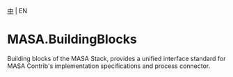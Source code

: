 [中](README.zh-CN.md) | EN
# MASA.BuildingBlocks
Building blocks of the MASA Stack, provides a unified interface standard for MASA Contrib's implementation specifications and process connector.  
